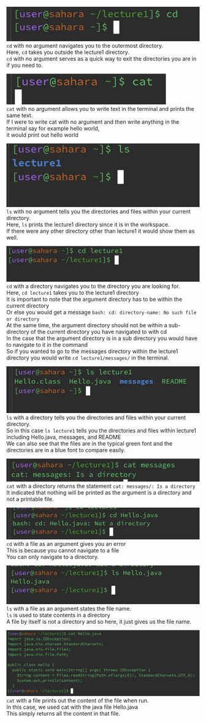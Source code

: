 ![Image](cd-no-arg.png)\
`cd` with no argument navigates you to the outermost directory. <br>
Here, `cd` takes you outside the lecture1 directory. <br>
`cd` with no argument serves as a quick way to exit the directories you are in if you need to. 


![Image](cat-no-arg.png)\
`cat` with no argument allows you to write text in the terminal and prints the same text. <br>
If I were to write cat with no argument and then write anything in the terminal say for example hello world, <br> it would print out hello world



![Image](ls-no-arg.png)\
`ls` with no argument tells you the directories and files within your current directory. <br>
Here, `ls` prints the lecture1 directory since it is in the workspace. <br>
If there were any other directory other than lecture1 it would show them as well.




![Image](cd-directory.png)\
`cd` with a directory navigates you to the directory you are looking for. <br>
Here, `cd lecture1` takes you to the lecture1 directory <br>
It is important to note that the argument directory has to be within the current directory <br>
Or else you would get a message `bash: cd: directory-name: No such file or directory` <br>
At the same time, the argument directory should not be within a sub-directory of the current directory you have navigated to with cd <br>
In the case that the argument directory is in a sub directory you would have to navigate to it in the command <br>
So if you wanted to go to the messages directory within the lecture1 directory you would write `cd lecture1/messages/` in the terminal. <br>



![Image](ls-directory.png)\
`ls` with a directory tells you the directories and files within your current directory. <br>
So in this case `ls lecture1` tells you the directories and files within lecture1 including Hello.java, messages, and README <br>
We can also see that the files are in the typical green font and the directories are in a blue font to compare easily. 


![Image](cat-directory.png)\
`cat` with a directory returns the statement `cat: messages/: Is a directory` <br>
It indicated that nothing will be printed as the argument is a directory and not a printable file. <br>



![Image](cd-file.png)\
`cd` with a file as an argument gives you an error <br>
This is because you cannot navigate to a file <br>
You can only navigate to a directory.


![Image](ls-file.png)\
`ls` with a file as an argument states the file name. <br>
`ls` is used to state contents in a directory <br> 
A file by itself is not a directory and so here, it just gives us the file name. 


![Image](cat-file.png)\
`cat` with a file prints out the content of the file when run. <br>
In this case, we used cat with the java file Hello.java <br>
This simply returns all the content in that file.

